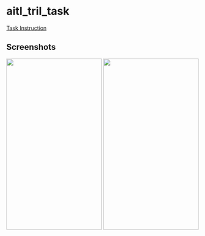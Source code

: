 # aitl_tril_task

[Task Instruction](https://github.com/filelucker/aitl_trial_task/blob/main/Trial%20Task%20For%20flutter%20Developer.pdf)

## Screenshots

<p align="center">
  <a style="text-decoration:none" area-label="home page map">
   <img src="https://github.com/filelucker/barikoi-mapLibre/assets/25184971/6a1331aa-8b64-4fdd-be8f-623e3263b83f" width="250" height="450" />
  </a>
  <a style="text-decoration:none" area-label="neararby banks">
    <img src="https://github.com/filelucker/barikoi-mapLibre/assets/25184971/86e8a5c1-e64b-4abd-80c8-61055f2dc2c6" width="250" height="450" />
  </a>
</p>
